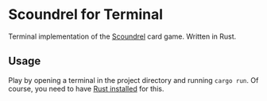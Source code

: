 # Scoundrel for Terminal

Terminal implementation of the
[Scoundrel](http://stfj.net/art/2011/Scoundrel.pdf) card game. Written in Rust.

## Usage

Play by opening a terminal in the project directory and running `cargo run`. Of
course, you need to have
[Rust installed](https://www.rust-lang.org/tools/install) for this.
